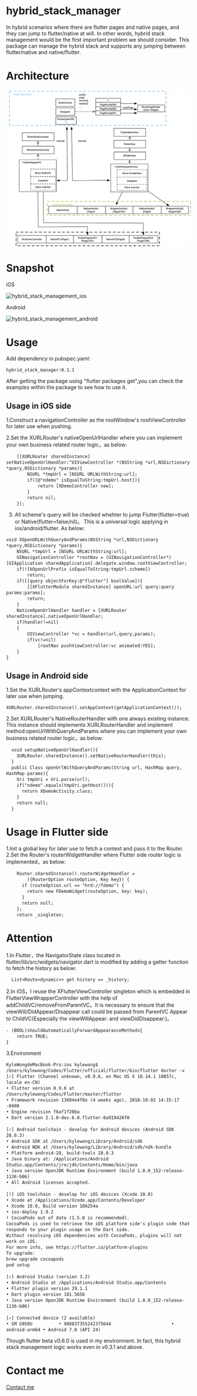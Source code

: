 # hybrid_stack_manager

In hybrid scenarios where there are flutter pages and native pages, and they can jump to flutter/native at will. In other words, hybrid stack management would be the first important problem we should consider. This package can manage the hybrid stack and supports any jumping between flutter/native and native/flutter.

# Architecture

![](https://raw.githubusercontent.com/kangwang1988/kangwang1988.github.io/master/img/hybrid-stack-manangement.png)

# Snapshot

iOS

![hybrid_stack_management_ios](https://raw.githubusercontent.com/kangwang1988/kangwang1988.github.io/master/img/hybrid_stack_management_ios.gif)

Android

![hybrid_stack_management_android](https://raw.githubusercontent.com/kangwang1988/kangwang1988.github.io/master/img/hybrid_stack_management_android.gif)

# Usage

Add dependency in pubspec.yaml:

	hybrid_stack_manager:0.1.1
After getting the package using "flutter packages get",you can check the examples within the package to see how to use it.


## Usage in iOS side

1.Construct a navigationController as the rootWindow's rootViewController for later use when pushing.

2.Set the XURLRouter's nativeOpenUrlHandler where you can implement your own business related router logic，as below:

```
    [[XURLRouter sharedInstance] setNativeOpenUrlHandler:^UIViewController *(NSString *url,NSDictionary *query,NSDictionary *params){
        NSURL *tmpUrl = [NSURL URLWithString:url];
        if([@"ndemo" isEqualToString:tmpUrl.host]){
            return [XDemoController new];
        }
        return nil;
    }];
```
3. All scheme's query will be checked whehter to jump Flutter(flutter=true) or Native(flutter=false/nil)。 This is a universal logic applying in ios/android/flutter. As below:
```
void XOpenURLWithQueryAndParams(NSString *url,NSDictionary *query,NSDictionary *params){
    NSURL *tmpUrl = [NSURL URLWithString:url];
    UINavigationController *rootNav = (UINavigationController*)[UIApplication sharedApplication].delegate.window.rootViewController;
    if(![kOpenUrlPrefix isEqualToString:tmpUrl.scheme])
        return;
    if([[query objectForKey:@"flutter"] boolValue]){
        [[XFlutterModule sharedInstance] openURL:url query:query params:params];
        return;
    }
    NativeOpenUrlHandler handler = [XURLRouter sharedInstance].nativeOpenUrlHandler;
    if(handler!=nil)
    {
        UIViewController *vc = handler(url,query,params);
        if(vc!=nil)
            [rootNav pushViewController:vc animated:YES];
    }
}
```

## Usage in Android side

1.Set the XURLRouter's  appContextcontext with the ApplicationContext for later use when jumping.
```
XURLRouter.sharedInstance().setAppContext(getApplicationContext());
```
2.Set XURLRouter's NativeRouterHandler with one always existing instance. This instance should implements XURLRouterHandler and implement method:openUrlWithQueryAndParams where you can implement your own business related router logic，as below:
```
  void setupNativeOpenUrlHandler(){
    XURLRouter.sharedInstance().setNativeRouterHandler(this);
  }
  public Class openUrlWithQueryAndParams(String url, HashMap query, HashMap params){
    Uri tmpUri = Uri.parse(url);
    if("ndemo".equals(tmpUri.getHost())){
      return XDemoActivity.class;
    }
    return null;
  }
```

# Usage in Flutter side

1.Init a global key for later use to fetch a context and pass it to the Router.
2.Set the Router's routerWidgetHandler where Flutter side router logic is implemented，as below:
```
    Router.sharedInstance().routerWidgetHandler =
        ({RouterOption routeOption, Key key}) {
      if (routeOption.url == "hrd://fdemo") {
        return new FDemoWidget(routeOption, key: key);
      }
      return null;
    };
    return _singleton;
```

# Attention
1.In Flutter，the NavigatorState class located in flutter/lib/src/widgets/navigator.dart is modified by adding a getter function to fetch the history as below:
```
  List<Route<dynamic>> get history => _history;
```
2.In iOS，I reuse the XFlutterViewController singleton which is embedded in FlutterViewWrapperController with the help of addChildVC/removeFromParentVC。It is necessary to ensure that the viewWill/DidAppear/Disappear call could be passed from ParentVC Appear to ChildVC(Especially the viewWillAppear: and viewDidDisappear:)。
```
- (BOOL)shouldAutomaticallyForwardAppearanceMethods{
    return TRUE;
}
```

3.Environment

```
KyleWongdeMacBook-Pro:ios kylewong$ /Users/kylewong/Codes/Flutter/official/flutter/bin/flutter doctor -v
[✓] Flutter (Channel unknown, v0.9.6, on Mac OS X 10.14.1 18B57c, locale en-CN)
• Flutter version 0.9.6 at /Users/kylewong/Codes/Flutter/master/flutter
• Framework revision 13684e4f8e (4 weeks ago), 2018-10-02 14:15:17 -0400
• Engine revision f6af1f20ba
• Dart version 2.1.0-dev.6.0.flutter-8a919426f0

[✓] Android toolchain - develop for Android devices (Android SDK 28.0.3)
• Android SDK at /Users/kylewong/Library/Android/sdk
• Android NDK at /Users/kylewong/Library/Android/sdk/ndk-bundle
• Platform android-28, build-tools 28.0.3
• Java binary at: /Applications/Android Studio.app/Contents/jre/jdk/Contents/Home/bin/java
• Java version OpenJDK Runtime Environment (build 1.8.0_152-release-1136-b06)
• All Android licenses accepted.

[!] iOS toolchain - develop for iOS devices (Xcode 10.0)
• Xcode at /Applications/Xcode.app/Contents/Developer
• Xcode 10.0, Build version 10A254a
• ios-deploy 1.9.2
! CocoaPods out of date (1.5.0 is recommended).
CocoaPods is used to retrieve the iOS platform side's plugin code that responds to your plugin usage on the Dart side.
Without resolving iOS dependencies with CocoaPods, plugins will not work on iOS.
For more info, see https://flutter.io/platform-plugins
To upgrade:
brew upgrade cocoapods
pod setup

[✓] Android Studio (version 3.2)
• Android Studio at /Applications/Android Studio.app/Contents
• Flutter plugin version 29.1.1
• Dart plugin version 181.5656
• Java version OpenJDK Runtime Environment (build 1.8.0_152-release-1136-b06)

[✓] Connected device (2 available)
• SM G950U          • 988837355242375644                       • android-arm64 • Android 7.0 (API 24)
```
Though  flutter beta v0.6.0 is used in my environment. In fact, this hybrid stack management  logic works even in v0.3.1 and above.

# Contact me

[Contact me](mailto:kang.wang1988@gmail.com)
